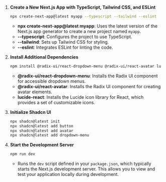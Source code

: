 
1. **Create a New Next.js App with TypeScript, Tailwind CSS, and ESLint**
   ```bash
   npx create-next-app@latest myapp --typescript --tailwind --eslint
   ```
   - **npx create-next-app@latest myapp**: Uses the latest version of the Next.js app generator to create a new project named `myapp`.
   - **--typescript**: Configures the project to use TypeScript.
   - **--tailwind**: Sets up Tailwind CSS for styling.
   - **--eslint**: Integrates ESLint for linting the code.

2. **Install Additional Dependencies**
   ```bash
   npm install @radix-ui/react-dropdown-menu @radix-ui/react-avatar lucide-react
   ```
   - **@radix-ui/react-dropdown-menu**: Installs the Radix UI component for accessible dropdown menus.
   - **@radix-ui/react-avatar**: Installs the Radix UI component for creating avatar elements.
   - **lucide-react**: Installs the Lucide icon library for React, which provides a set of customizable icons.

3. **Initialize Shadcn UI**
   ```bash
   npx shadcn@latest init
   npx shadcn@latest add button
   npx shadcn@latest add avatar
   npx shadcn@latest add dropdown-menu
   ```

7. **Start the Development Server**
   ```bash
   npm run dev
   ```
   - Runs the `dev` script defined in your `package.json`, which typically starts the Next.js development server. This allows you to view and test your application locally during development.
